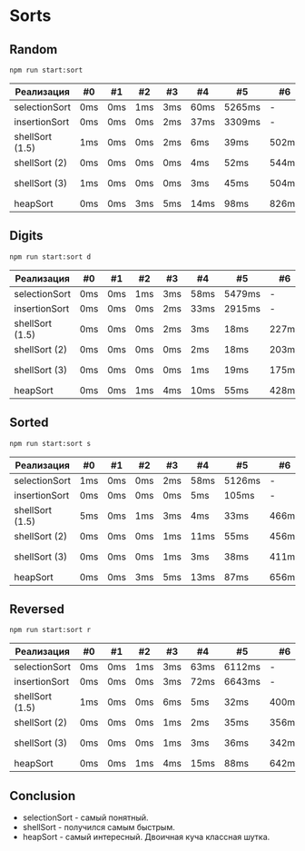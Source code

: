 # Sorts

## Random

`npm run start:sort`

| Реализация      | #0  | #1  | #2  | #3  | #4   | #5     | #6    | #7          |
| --------------- | --- | --- | --- | --- | ---- | ------ | ----- | ----------- |
| selectionSort   | 0ms | 0ms | 1ms | 3ms | 60ms | 5265ms | -     | -           |
| insertionSort   | 0ms | 0ms | 0ms | 2ms | 37ms | 3309ms | -     | -           |
| shellSort (1.5) | 1ms | 0ms | 0ms | 2ms | 6ms  | 39ms   | 502ms | 5458ms      |
| shellSort (2)   | 0ms | 0ms | 0ms | 0ms | 4ms  | 52ms   | 544ms | 6274ms      |
| shellSort (3)   | 1ms | 0ms | 0ms | 0ms | 3ms  | 45ms   | 504ms | fail 6036ms |
| heapSort        | 0ms | 0ms | 3ms | 5ms | 14ms | 98ms   | 826ms | 11742ms     |

## Digits

`npm run start:sort d`

| Реализация      | #0  | #1  | #2  | #3  | #4   | #5     | #6    | #7          |
| --------------- | --- | --- | --- | --- | ---- | ------ | ----- | ----------- |
| selectionSort   | 0ms | 0ms | 1ms | 3ms | 58ms | 5479ms | -     | -           |
| insertionSort   | 0ms | 0ms | 0ms | 2ms | 33ms | 2915ms | -     | -           |
| shellSort (1.5) | 0ms | 0ms | 0ms | 2ms | 3ms  | 18ms   | 227ms | 2439ms      |
| shellSort (2)   | 0ms | 0ms | 0ms | 0ms | 2ms  | 18ms   | 203ms | 2101ms      |
| shellSort (3)   | 0ms | 0ms | 0ms | 0ms | 1ms  | 19ms   | 175ms | fail 1801ms |
| heapSort        | 0ms | 0ms | 1ms | 4ms | 10ms | 55ms   | 428ms | 4805ms      |

## Sorted

`npm run start:sort s`

| Реализация      | #0  | #1  | #2  | #3  | #4   | #5     | #6    | #7          |
| --------------- | --- | --- | --- | --- | ---- | ------ | ----- | ----------- |
| selectionSort   | 1ms | 0ms | 0ms | 2ms | 58ms | 5126ms | -     | -           |
| insertionSort   | 0ms | 0ms | 0ms | 0ms | 5ms  | 105ms  | -     | -           |
| shellSort (1.5) | 5ms | 0ms | 1ms | 3ms | 4ms  | 33ms   | 466ms | 5421ms      |
| shellSort (2)   | 0ms | 0ms | 0ms | 1ms | 11ms | 55ms   | 456ms | 5087ms      |
| shellSort (3)   | 0ms | 0ms | 0ms | 1ms | 3ms  | 38ms   | 411ms | fail 4591ms |
| heapSort        | 0ms | 0ms | 3ms | 5ms | 13ms | 87ms   | 656ms | 7367ms      |

## Reversed

`npm run start:sort r`

| Реализация      | #0  | #1  | #2  | #3  | #4   | #5     | #6    | #7          |
| --------------- | --- | --- | --- | --- | ---- | ------ | ----- | ----------- |
| selectionSort   | 0ms | 0ms | 1ms | 3ms | 63ms | 6112ms | -     | -           |
| insertionSort   | 0ms | 0ms | 0ms | 3ms | 72ms | 6643ms | -     | -           |
| shellSort (1.5) | 1ms | 0ms | 0ms | 6ms | 5ms  | 32ms   | 400ms | 4385ms      |
| shellSort (2)   | 0ms | 0ms | 0ms | 1ms | 2ms  | 35ms   | 356ms | 3795ms      |
| shellSort (3)   | 0ms | 0ms | 0ms | 1ms | 3ms  | 36ms   | 342ms | fail 3500ms |
| heapSort        | 0ms | 0ms | 1ms | 4ms | 15ms | 88ms   | 642ms | 7183ms      |

## Conclusion

- selectionSort - самый понятный.
- shellSort - получился самым быстрым.
- heapSort - самый интересный. Двоичная куча классная шутка.
